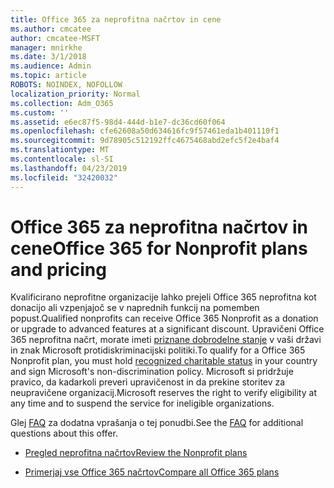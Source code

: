 ```yaml
---
title: Office 365 za neprofitna načrtov in cene
ms.author: cmcatee
author: cmcatee-MSFT
manager: mnirkhe
ms.date: 3/1/2018
ms.audience: Admin
ms.topic: article
ROBOTS: NOINDEX, NOFOLLOW
localization_priority: Normal
ms.collection: Adm_O365
ms.custom: ''
ms.assetid: e6ec87f5-98d4-444d-b1e7-dc36cd60f064
ms.openlocfilehash: cfe62608a50d634616fc9f57461eda1b401110f1
ms.sourcegitcommit: 9d78905c512192ffc4675468abd2efc5f2e4baf4
ms.translationtype: MT
ms.contentlocale: sl-SI
ms.lasthandoff: 04/23/2019
ms.locfileid: "32420032"
---
```

# <a name="office-365-for-nonprofit-plans-and-pricing"></a><span data-ttu-id="f5e41-102">Office 365 za neprofitna načrtov in cene</span><span class="sxs-lookup"><span data-stu-id="f5e41-102">Office 365 for Nonprofit plans and pricing</span></span>

<span data-ttu-id="f5e41-103">Kvalificirano neprofitne organizacije lahko prejeli Office 365 neprofitna kot donacijo ali vzpenjajoč se v naprednih funkcij na pomemben popust.</span><span class="sxs-lookup"><span data-stu-id="f5e41-103">Qualified nonprofits can receive Office 365 Nonprofit as a donation or upgrade to advanced features at a significant discount.</span></span> <span data-ttu-id="f5e41-104">Upravičeni Office 365 neprofitna načrt, morate imeti [priznane dobrodelne stanje](https://go.microsoft.com/fwlink/p/?LinkID=330253) v vaši državi in znak Microsoft protidiskriminacijski politiki.</span><span class="sxs-lookup"><span data-stu-id="f5e41-104">To qualify for a Office 365 Nonprofit plan, you must hold [recognized charitable status](https://go.microsoft.com/fwlink/p/?LinkID=330253) in your country and sign Microsoft's non-discrimination policy.</span></span> <span data-ttu-id="f5e41-105">Microsoft si pridržuje pravico, da kadarkoli preveri upravičenost in da prekine storitev za neupravičene organizacij.</span><span class="sxs-lookup"><span data-stu-id="f5e41-105">Microsoft reserves the right to verify eligibility at any time and to suspend the service for ineligible organizations.</span></span> 
  
<span data-ttu-id="f5e41-106">Glej [FAQ](https://products.office.com/nonprofit/office-365-nonprofit) za dodatna vprašanja o tej ponudbi.</span><span class="sxs-lookup"><span data-stu-id="f5e41-106">See the [FAQ](https://products.office.com/nonprofit/office-365-nonprofit) for additional questions about this offer.</span></span> 
  
- [<span data-ttu-id="f5e41-107">Pregled neprofitna načrtov</span><span class="sxs-lookup"><span data-stu-id="f5e41-107">Review the Nonprofit plans</span></span>](https://products.office.com/nonprofit/office-365-nonprofit-plans-and-pricing?tab=1)
    
- [<span data-ttu-id="f5e41-108">Primerjaj vse Office 365 načrtov</span><span class="sxs-lookup"><span data-stu-id="f5e41-108">Compare all Office 365 plans</span></span>](https://products.office.com/business/compare-more-office-365-for-business-plans)
    


